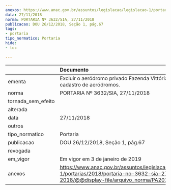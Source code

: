 ```yaml
---
anexos: https://www.anac.gov.br/assuntos/legislacao/legislacao-1/portarias/2018/portaria-no-3632-sia-27-11-2018/@@display-file/arquivo_norma/PA2018-3632.pdf
data: 27/11/2018
norma: PORTARIA Nº 3632/SIA, 27/11/2018
publicacao: DOU 26/12/2018, Seção 1, pág.67
tags:
- portaria
tipo_normatico: Portaria
hide: 
- toc 
 
---
```


|                    | Documento                                                                                                                                            |
|:-------------------|:-----------------------------------------------------------------------------------------------------------------------------------------------------|
| ementa             | Excluir o aeródromo privado Fazenda Vittória (MT) do cadastro de aeródromos.                                                                         |
| norma              | PORTARIA Nº 3632/SIA, 27/11/2018                                                                                                                     |
| tornada_sem_efeito |                                                                                                                                                      |
| alterada           |                                                                                                                                                      |
| data               | 27/11/2018                                                                                                                                           |
| outros             |                                                                                                                                                      |
| tipo_normatico     | Portaria                                                                                                                                             |
| publicacao         | DOU 26/12/2018, Seção 1, pág.67                                                                                                                      |
| revogada           |                                                                                                                                                      |
| em_vigor           | Em vigor em 3 de janeiro de 2019                                                                                                                     |
| anexos             | https://www.anac.gov.br/assuntos/legislacao/legislacao-1/portarias/2018/portaria-no-3632-sia-27-11-2018/@@display-file/arquivo_norma/PA2018-3632.pdf |